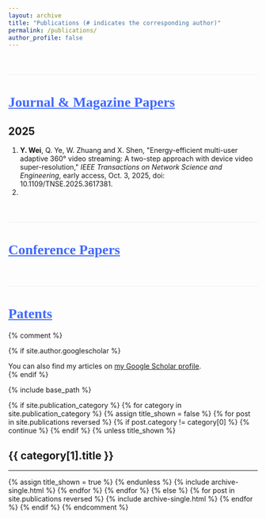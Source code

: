 ```yaml
---
layout: archive
title: "Publications (# indicates the corresponding author)"
permalink: /publications/
author_profile: false
---
```


<br>

<hr style="border:none; height:2px; background-color:rgb(245,245,245); margin:20px auto;">

# <span style="font-family:Times New Roman;text-decoration:underline;color:rgb(65,105,255);">Journal & Magazine Papers</span>
## 2025
  1. **Y. Wei**, Q. Ye, W. Zhuang and X. Shen, "Energy-efficient multi-user adaptive 360° video streaming: A two-step approach with device video super-resolution," *IEEE Transactions on Network Science and Engineering*, early access, Oct. 3, 2025, doi: 10.1109/TNSE.2025.3617381.
  2. 

<br>

<hr style="border:none; height:2px; background-color:rgb(245,245,245); margin:20px auto;">

# <span style="font-family:Times New Roman;text-decoration:underline;color:rgb(65,105,255);">Conference Papers</span>

<br>

<hr style="border:none; height:2px; background-color:rgb(245,245,245); margin:20px auto;">

# <span style="font-family:Times New Roman;text-decoration:underline;color:rgb(65,105,255);">Patents</span>
















{% comment %}
<!-- publications.html -->
{% if site.author.googlescholar %}
  <div class="wordwrap">You can also find my articles on <a href="{{site.author.googlescholar}}">my Google Scholar profile</a>.</div>
{% endif %}

{% include base_path %}

<!-- New style rendering if publication categories are defined -->
{% if site.publication_category %}
  {% for category in site.publication_category  %}
    {% assign title_shown = false %}
    {% for post in site.publications reversed %}
      {% if post.category != category[0] %}
        {% continue %}
      {% endif %}
      {% unless title_shown %}
        <h2>{{ category[1].title }}</h2><hr />
        {% assign title_shown = true %}
      {% endunless %}
      {% include archive-single.html %}
    {% endfor %}
  {% endfor %}
{% else %}
  {% for post in site.publications reversed %}
    {% include archive-single.html %}
  {% endfor %}
{% endif %}
{% endcomment %}
